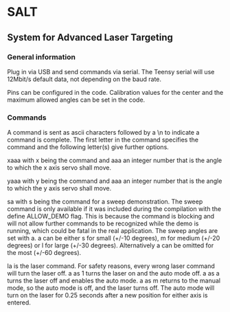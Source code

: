 # SALT
## System for Advanced Laser Targeting

### General information

Plug in via USB and send commands via serial.
The Teensy serial will use 12Mbit/s default data, not depending on the baud rate.

Pins can be configured in the code.
Calibration values for the center and the maximum allowed angles can be set in the code.

### Commands

A command is sent as ascii characters followed by a \n to indicate a command is complete.
The first letter in the command specifies the command and the following letter(s) give further options.

xaaa with x being the command and aaa an integer number that is the angle to which the x axis servo shall move.

yaaa with y being the command and aaa an integer number that is the angle to which the y axis servo shall move.

sa with s being the command for a sweep demonstration.
The sweep command is only available if it was included during the compilation with the define ALLOW_DEMO flag.
This is because the command is blocking and will not allow further commands to be recognized while the demo is running, which could be fatal in the real application.
The sweep angles are set with a.
a can be either s for small (+/-10 degrees), m for medium (+/-20 degrees) or l for large (+/-30 degrees).
Alternatively a can be omitted for the most (+/-60 degrees).

la is the laser command.
For safety reasons, every wrong laser command will turn the laser off.
a as 1 turns the laser on and the auto mode off.
a as a turns the laser off and enables the auto mode.
a as m returns to the manual mode, so the auto mode is off, and the laser turns off. 
The auto mode will turn on the laser for 0.25 seconds after a new position for either axis is entered.
